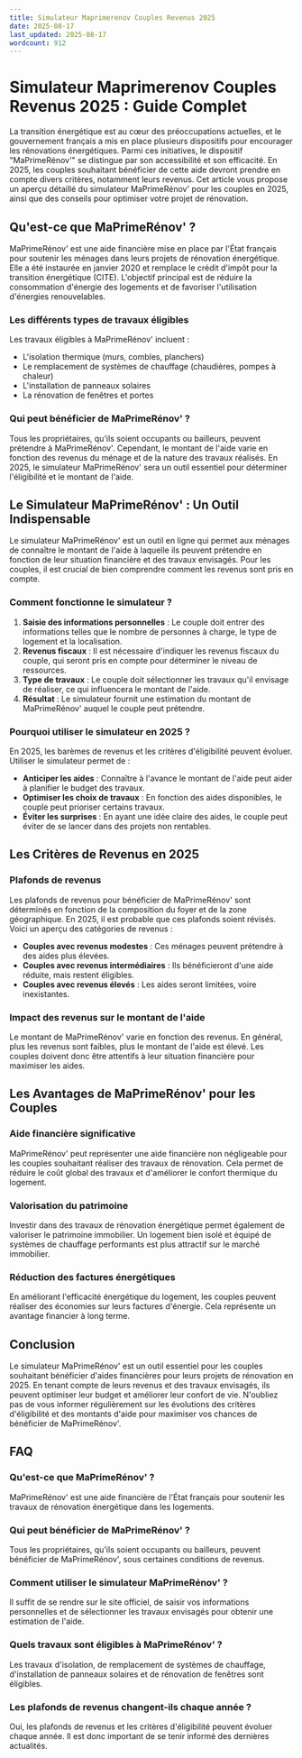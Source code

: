 ```yaml
---
title: Simulateur Maprimerenov Couples Revenus 2025
date: 2025-08-17
last_updated: 2025-08-17
wordcount: 912
---
```


# Simulateur Maprimerenov Couples Revenus 2025 : Guide Complet

La transition énergétique est au cœur des préoccupations actuelles, et le gouvernement français a mis en place plusieurs dispositifs pour encourager les rénovations énergétiques. Parmi ces initiatives, le dispositif "MaPrimeRénov'" se distingue par son accessibilité et son efficacité. En 2025, les couples souhaitant bénéficier de cette aide devront prendre en compte divers critères, notamment leurs revenus. Cet article vous propose un aperçu détaillé du simulateur MaPrimeRénov' pour les couples en 2025, ainsi que des conseils pour optimiser votre projet de rénovation.

## Qu'est-ce que MaPrimeRénov' ?

MaPrimeRénov' est une aide financière mise en place par l'État français pour soutenir les ménages dans leurs projets de rénovation énergétique. Elle a été instaurée en janvier 2020 et remplace le crédit d'impôt pour la transition énergétique (CITE). L'objectif principal est de réduire la consommation d'énergie des logements et de favoriser l'utilisation d'énergies renouvelables.

### Les différents types de travaux éligibles

Les travaux éligibles à MaPrimeRénov' incluent :

- L'isolation thermique (murs, combles, planchers)
- Le remplacement de systèmes de chauffage (chaudières, pompes à chaleur)
- L'installation de panneaux solaires
- La rénovation de fenêtres et portes

### Qui peut bénéficier de MaPrimeRénov' ?

Tous les propriétaires, qu'ils soient occupants ou bailleurs, peuvent prétendre à MaPrimeRénov'. Cependant, le montant de l'aide varie en fonction des revenus du ménage et de la nature des travaux réalisés. En 2025, le simulateur MaPrimeRénov' sera un outil essentiel pour déterminer l'éligibilité et le montant de l'aide.

## Le Simulateur MaPrimeRénov' : Un Outil Indispensable

Le simulateur MaPrimeRénov' est un outil en ligne qui permet aux ménages de connaître le montant de l'aide à laquelle ils peuvent prétendre en fonction de leur situation financière et des travaux envisagés. Pour les couples, il est crucial de bien comprendre comment les revenus sont pris en compte.

### Comment fonctionne le simulateur ?

1. **Saisie des informations personnelles** : Le couple doit entrer des informations telles que le nombre de personnes à charge, le type de logement et la localisation.
2. **Revenus fiscaux** : Il est nécessaire d'indiquer les revenus fiscaux du couple, qui seront pris en compte pour déterminer le niveau de ressources.
3. **Type de travaux** : Le couple doit sélectionner les travaux qu'il envisage de réaliser, ce qui influencera le montant de l'aide.
4. **Résultat** : Le simulateur fournit une estimation du montant de MaPrimeRénov' auquel le couple peut prétendre.

### Pourquoi utiliser le simulateur en 2025 ?

En 2025, les barèmes de revenus et les critères d'éligibilité peuvent évoluer. Utiliser le simulateur permet de :

- **Anticiper les aides** : Connaître à l'avance le montant de l'aide peut aider à planifier le budget des travaux.
- **Optimiser les choix de travaux** : En fonction des aides disponibles, le couple peut prioriser certains travaux.
- **Éviter les surprises** : En ayant une idée claire des aides, le couple peut éviter de se lancer dans des projets non rentables.

## Les Critères de Revenus en 2025

### Plafonds de revenus

Les plafonds de revenus pour bénéficier de MaPrimeRénov' sont déterminés en fonction de la composition du foyer et de la zone géographique. En 2025, il est probable que ces plafonds soient révisés. Voici un aperçu des catégories de revenus :

- **Couples avec revenus modestes** : Ces ménages peuvent prétendre à des aides plus élevées.
- **Couples avec revenus intermédiaires** : Ils bénéficieront d'une aide réduite, mais restent éligibles.
- **Couples avec revenus élevés** : Les aides seront limitées, voire inexistantes.

### Impact des revenus sur le montant de l'aide

Le montant de MaPrimeRénov' varie en fonction des revenus. En général, plus les revenus sont faibles, plus le montant de l'aide est élevé. Les couples doivent donc être attentifs à leur situation financière pour maximiser les aides.

## Les Avantages de MaPrimeRénov' pour les Couples

### Aide financière significative

MaPrimeRénov' peut représenter une aide financière non négligeable pour les couples souhaitant réaliser des travaux de rénovation. Cela permet de réduire le coût global des travaux et d'améliorer le confort thermique du logement.

### Valorisation du patrimoine

Investir dans des travaux de rénovation énergétique permet également de valoriser le patrimoine immobilier. Un logement bien isolé et équipé de systèmes de chauffage performants est plus attractif sur le marché immobilier.

### Réduction des factures énergétiques

En améliorant l'efficacité énergétique du logement, les couples peuvent réaliser des économies sur leurs factures d'énergie. Cela représente un avantage financier à long terme.

## Conclusion

Le simulateur MaPrimeRénov' est un outil essentiel pour les couples souhaitant bénéficier d'aides financières pour leurs projets de rénovation en 2025. En tenant compte de leurs revenus et des travaux envisagés, ils peuvent optimiser leur budget et améliorer leur confort de vie. N'oubliez pas de vous informer régulièrement sur les évolutions des critères d'éligibilité et des montants d'aide pour maximiser vos chances de bénéficier de MaPrimeRénov'.

## FAQ

### Qu'est-ce que MaPrimeRénov' ?

MaPrimeRénov' est une aide financière de l'État français pour soutenir les travaux de rénovation énergétique dans les logements.

### Qui peut bénéficier de MaPrimeRénov' ?

Tous les propriétaires, qu'ils soient occupants ou bailleurs, peuvent bénéficier de MaPrimeRénov', sous certaines conditions de revenus.

### Comment utiliser le simulateur MaPrimeRénov' ?

Il suffit de se rendre sur le site officiel, de saisir vos informations personnelles et de sélectionner les travaux envisagés pour obtenir une estimation de l'aide.

### Quels travaux sont éligibles à MaPrimeRénov' ?

Les travaux d'isolation, de remplacement de systèmes de chauffage, d'installation de panneaux solaires et de rénovation de fenêtres sont éligibles.

### Les plafonds de revenus changent-ils chaque année ?

Oui, les plafonds de revenus et les critères d'éligibilité peuvent évoluer chaque année. Il est donc important de se tenir informé des dernières actualités.